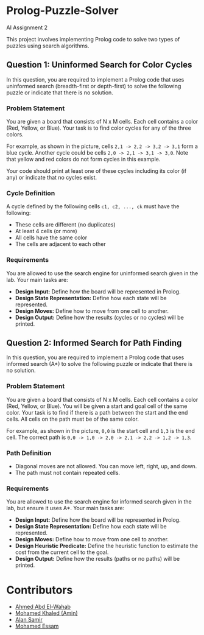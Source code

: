 # Prolog-Puzzle-Solver
AI Assignment 2

This project involves implementing Prolog code to solve two types of puzzles using search algorithms. 

## Question 1: Uninformed Search for Color Cycles

In this question, you are required to implement a Prolog code that uses uninformed search (breadth-first or depth-first) to solve the following puzzle or indicate that there is no solution.

### Problem Statement

You are given a board that consists of N x M cells. Each cell contains a color (Red, Yellow, or Blue). Your task is to find color cycles for any of the three colors.

For example, as shown in the picture, cells `2,1 -> 2,2 -> 3,2 -> 3,1` form a blue cycle. Another cycle could be cells `2,0 -> 2,1 -> 3,1 -> 3,0`. Note that yellow and red colors do not form cycles in this example. 

Your code should print at least one of these cycles including its color (if any) or indicate that no cycles exist.

### Cycle Definition

A cycle defined by the following cells `c1, c2, ..., ck` must have the following:
- These cells are different (no duplicates)
- At least 4 cells (or more)
- All cells have the same color
- The cells are adjacent to each other

### Requirements

You are allowed to use the search engine for uninformed search given in the lab. Your main tasks are:
- **Design Input:** Define how the board will be represented in Prolog.
- **Design State Representation:** Define how each state will be represented.
- **Design Moves:** Define how to move from one cell to another.
- **Design Output:** Define how the results (cycles or no cycles) will be printed.

## Question 2: Informed Search for Path Finding

In this question, you are required to implement a Prolog code that uses informed search (A*) to solve the following puzzle or indicate that there is no solution.

### Problem Statement

You are given a board that consists of N x M cells. Each cell contains a color (Red, Yellow, or Blue). You will be given a start and goal cell of the same color. Your task is to find if there is a path between the start and the end cells. All cells on the path must be of the same color.

For example, as shown in the picture, `0,0` is the start cell and `1,3` is the end cell. The correct path is `0,0 -> 1,0 -> 2,0 -> 2,1 -> 2,2 -> 1,2 -> 1,3`.

### Path Definition

- Diagonal moves are not allowed. You can move left, right, up, and down.
- The path must not contain repeated cells.

### Requirements

You are allowed to use the search engine for informed search given in the lab, but ensure it uses A*. Your main tasks are:
- **Design Input:** Define how the board will be represented in Prolog.
- **Design State Representation:** Define how each state will be represented.
- **Design Moves:** Define how to move from one cell to another.
- **Design Heuristic Predicate:** Define the heuristic function to estimate the cost from the current cell to the goal.
- **Design Output:** Define how the results (paths or no paths) will be printed.


# Contributors
* [Ahmed Abd El-Wahab](https://github.com/AliveTube)
* [Mohamed Khaled (Amin)](https://github.com/emailam)
* [Alan Samir](https://github.com/alanhakoun)
* [Mohamed Essam](https://github.com/MohamedEssam71)
